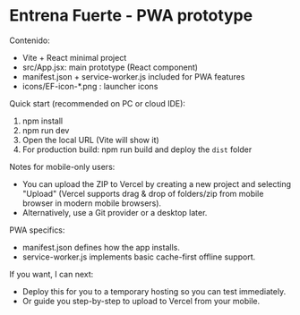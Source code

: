 Entrena Fuerte - PWA prototype
=============================

Contenido:
- Vite + React minimal project
- src/App.jsx: main prototype (React component)
- manifest.json + service-worker.js included for PWA features
- icons/EF-icon-*.png : launcher icons

Quick start (recommended on PC or cloud IDE):
1. npm install
2. npm run dev
3. Open the local URL (Vite will show it)
4. For production build: npm run build and deploy the `dist` folder

Notes for mobile-only users:
- You can upload the ZIP to Vercel by creating a new project and selecting "Upload" (Vercel supports drag & drop of folders/zip from mobile browser in modern mobile browsers).
- Alternatively, use a Git provider or a desktop later.

PWA specifics:
- manifest.json defines how the app installs.
- service-worker.js implements basic cache-first offline support.

If you want, I can next:
- Deploy this for you to a temporary hosting so you can test immediately.
- Or guide you step-by-step to upload to Vercel from your mobile.
